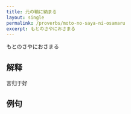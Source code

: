 ```yaml
---
title: 元の鞘に納まる
layout: single
permalink: /proverbs/moto-no-saya-ni-osamaru
excerpt: もとのさやにおさまる
---
```


もとのさやにおさまる

## 解释

言归于好

## 例句

